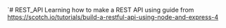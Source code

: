  `# REST_API
Learning how to make a REST API using guide from https://scotch.io/tutorials/build-a-restful-api-using-node-and-express-4
